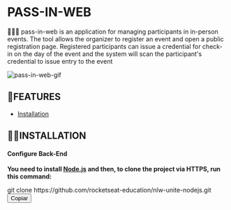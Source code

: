 # PASS-IN-WEB
🧑‍🚀🚀 pass-in-web is an application for managing participants in in-person events. The tool allows the organizer to register an event and open a public registration page. Registered participants can issue a credential for check-in on the day of the event and the system will scan the participant's credential to issue entry to the event


![pass-in-web-gif](https://github.com/devnestali/pass-in-web/assets/115426738/26743378-e43a-4f97-a9fa-006919836ca0)

## 📌**FEATURES**

  * [Installation](#installation)


## 👷‍♂️**INSTALLATION** <a name="installation"></a>

#### Configure Back-End
**You need to install <a href="https://nodejs.org/en/download/">Node.js</a> and then, to clone the project via HTTPS, run this command:** 
</br>
<div>
  <span>git clone https://github.com/rocketseat-education/nlw-unite-nodejs.git</span>
  <button onclick="copyToClipboard('git clone https://github.com/rocketseat-education/nlw-unite-nodejs.git')">Copiar</button>
</div>

<script>
  function copyToClipboard(text) {
    const el = document.createElement('textarea');
    el.value = text;
    document.body.appendChild(el);
    el.select();
    document.execCommand('copy');
    document.body.removeChild(el);
    alert('Código copiado para a área de transferência!');
  }
</script>


